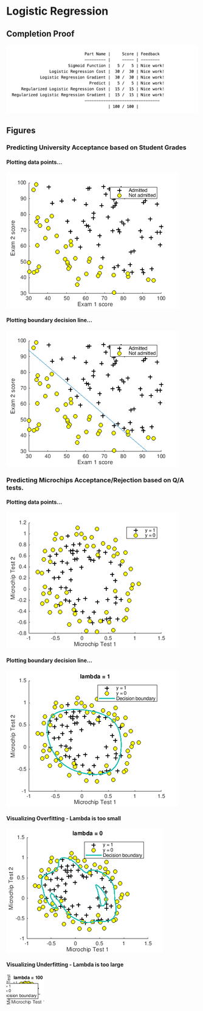 # Logistic Regression
## Completion Proof
![](completion-proof.png)
## Figures
### Predicting University Acceptance based on Student Grades
#### Plotting data points...
![](grades_initial_plot.png)
#### Plotting boundary decision line...
![](grades_decision_line.png)
### Predicting Microchips Acceptance/Rejection based on Q/A tests.
#### Plotting data points...
![](microchips_initial_plot.png)
#### Plotting boundary decision line...
![](microchips_border_line.png)
#### Visualizing Overfitting - Lambda is too small
![](microchips_border_line_overfitting.png)
#### Visualizing Underfitting - Lambda is too large
![](microchips_border_line_underfitting.png)
